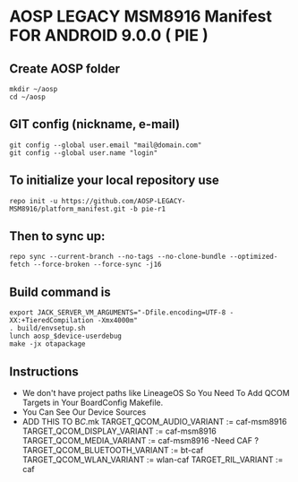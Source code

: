 AOSP LEGACY MSM8916 Manifest FOR ANDROID 9.0.0 ( PIE )
====================

Create AOSP folder
----------------------

    mkdir ~/aosp
    cd ~/aosp
    

GIT config (nickname, e-mail)
-----------------------------

    git config --global user.email "mail@domain.com"
    git config --global user.name "login"
    

To initialize your local repository use
---------------------------------------

    repo init -u https://github.com/AOSP-LEGACY-MSM8916/platform_manifest.git -b pie-r1
    

Then to sync up:
----------------

    repo sync --current-branch --no-tags --no-clone-bundle --optimized-fetch --force-broken --force-sync -j16

Build command is
----------------
    export JACK_SERVER_VM_ARGUMENTS="-Dfile.encoding=UTF-8 -XX:+TieredCompilation -Xmx4000m"
    . build/envsetup.sh
    lunch aosp_$device-userdebug
    make -jx otapackage

Instructions
----------------
- We don't have project paths like LineageOS So You Need To Add QCOM Targets in Your BoardConfig Makefile.
- You Can See Our Device Sources
- ADD THIS TO B*C*.mk 
TARGET_QCOM_AUDIO_VARIANT := caf-msm8916
TARGET_QCOM_DISPLAY_VARIANT := caf-msm8916
TARGET_QCOM_MEDIA_VARIANT := caf-msm8916
-Need CAF ?
TARGET_QCOM_BLUETOOTH_VARIANT := bt-caf
TARGET_QCOM_WLAN_VARIANT := wlan-caf
TARGET_RIL_VARIANT := caf
